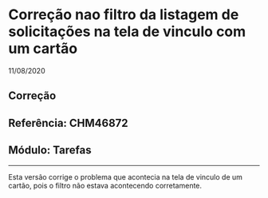 # Correção nao filtro da listagem de solicitações na tela de vinculo com um cartão
11/08/2020
## Correção
## Referência: CHM46872
## Módulo: Tarefas
***

Esta versão corrige o problema que acontecia na tela de vinculo de um cartão, pois o filtro não estava acontecendo corretamente.